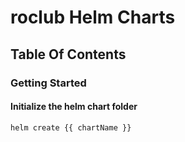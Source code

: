# roclub Helm Charts

## Table Of Contents

### Getting Started

#### Initialize the helm chart folder

```bash
helm create {{ chartName }}
```
